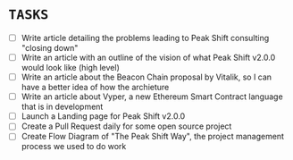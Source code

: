 # `TASKS`

- [ ] Write article detailing the problems leading to Peak Shift consulting "closing down"
- [ ] Write an article with an outline of the vision of what Peak Shift v2.0.0 would look like (high level)
- [ ] Write an article about the Beacon Chain proposal by Vitalik, so I can have a better idea of how the archieture
- [ ] Write an article about Vyper, a new Ethereum Smart Contract language that is in development
- [ ] Launch a Landing page for Peak Shift v2.0.0
- [ ] Create a Pull Request daily for some open source project
- [ ] Create Flow Diagram of "The Peak Shift Way", the project management process we used to do work